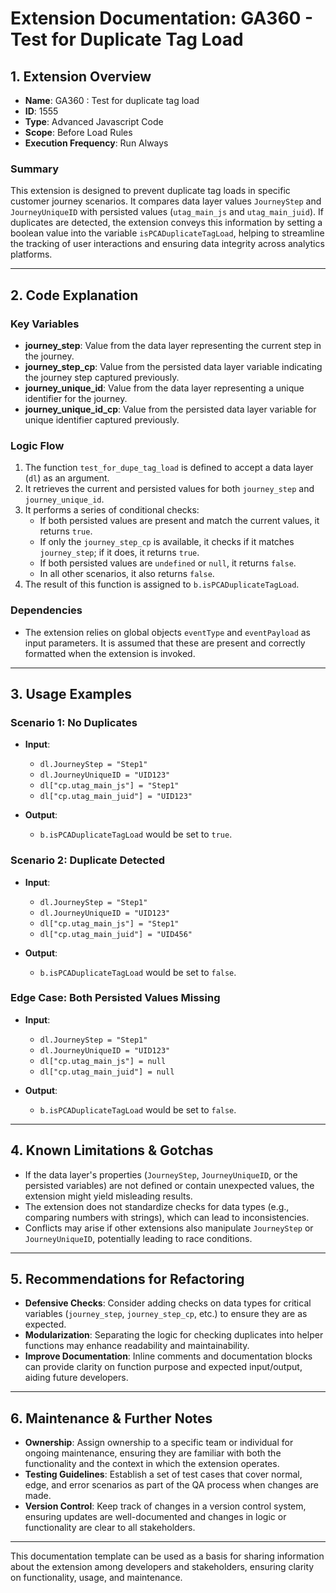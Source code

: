 # Extension Documentation: GA360 - Test for Duplicate Tag Load

## 1. Extension Overview
- **Name**: GA360 : Test for duplicate tag load
- **ID**: 1555
- **Type**: Advanced Javascript Code
- **Scope**: Before Load Rules
- **Execution Frequency**: Run Always

### Summary
This extension is designed to prevent duplicate tag loads in specific customer journey scenarios. It compares data layer values `JourneyStep` and `JourneyUniqueID` with persisted values (`utag_main_js` and `utag_main_juid`). If duplicates are detected, the extension conveys this information by setting a boolean value into the variable `isPCADuplicateTagLoad`, helping to streamline the tracking of user interactions and ensuring data integrity across analytics platforms.

---

## 2. Code Explanation

### Key Variables
- **journey_step**: Value from the data layer representing the current step in the journey.
- **journey_step_cp**: Value from the persisted data layer variable indicating the journey step captured previously.
- **journey_unique_id**: Value from the data layer representing a unique identifier for the journey.
- **journey_unique_id_cp**: Value from the persisted data layer variable for unique identifier captured previously.

### Logic Flow
1. The function `test_for_dupe_tag_load` is defined to accept a data layer (`dl`) as an argument.
2. It retrieves the current and persisted values for both `journey_step` and `journey_unique_id`.
3. It performs a series of conditional checks:
   - If both persisted values are present and match the current values, it returns `true`.
   - If only the `journey_step_cp` is available, it checks if it matches `journey_step`; if it does, it returns `true`.
   - If both persisted values are `undefined` or `null`, it returns `false`.
   - In all other scenarios, it also returns `false`.
4. The result of this function is assigned to `b.isPCADuplicateTagLoad`.

### Dependencies
- The extension relies on global objects `eventType` and `eventPayload` as input parameters. It is assumed that these are present and correctly formatted when the extension is invoked.

---

## 3. Usage Examples

### Scenario 1: No Duplicates
- **Input**:
  - `dl.JourneyStep = "Step1"`
  - `dl.JourneyUniqueID = "UID123"`
  - `dl["cp.utag_main_js"] = "Step1"`
  - `dl["cp.utag_main_juid"] = "UID123"`
  
- **Output**:
  - `b.isPCADuplicateTagLoad` would be set to `true`.

### Scenario 2: Duplicate Detected
- **Input**:
  - `dl.JourneyStep = "Step1"`
  - `dl.JourneyUniqueID = "UID123"`
  - `dl["cp.utag_main_js"] = "Step1"`
  - `dl["cp.utag_main_juid"] = "UID456"`
  
- **Output**:
  - `b.isPCADuplicateTagLoad` would be set to `false`.

### Edge Case: Both Persisted Values Missing
- **Input**:
  - `dl.JourneyStep = "Step1"`
  - `dl.JourneyUniqueID = "UID123"`
  - `dl["cp.utag_main_js"] = null`
  - `dl["cp.utag_main_juid"] = null`
  
- **Output**:
  - `b.isPCADuplicateTagLoad` would be set to `false`.

---

## 4. Known Limitations & Gotchas
- If the data layer's properties (`JourneyStep`, `JourneyUniqueID`, or the persisted variables) are not defined or contain unexpected values, the extension might yield misleading results.
- The extension does not standardize checks for data types (e.g., comparing numbers with strings), which can lead to inconsistencies.
- Conflicts may arise if other extensions also manipulate `JourneyStep` or `JourneyUniqueID`, potentially leading to race conditions.

---

## 5. Recommendations for Refactoring
- **Defensive Checks**: Consider adding checks on data types for critical variables (`journey_step`, `journey_step_cp`, etc.) to ensure they are as expected.
- **Modularization**: Separating the logic for checking duplicates into helper functions may enhance readability and maintainability.
- **Improve Documentation**: Inline comments and documentation blocks can provide clarity on function purpose and expected input/output, aiding future developers.

---

## 6. Maintenance & Further Notes
- **Ownership**: Assign ownership to a specific team or individual for ongoing maintenance, ensuring they are familiar with both the functionality and the context in which the extension operates.
- **Testing Guidelines**: Establish a set of test cases that cover normal, edge, and error scenarios as part of the QA process when changes are made.
- **Version Control**: Keep track of changes in a version control system, ensuring updates are well-documented and changes in logic or functionality are clear to all stakeholders.

--- 

This documentation template can be used as a basis for sharing information about the extension among developers and stakeholders, ensuring clarity on functionality, usage, and maintenance.